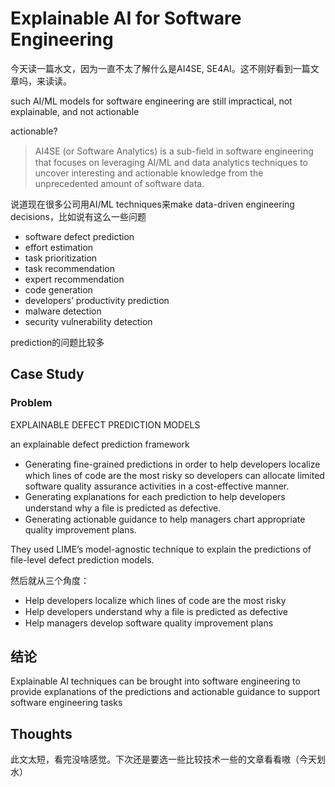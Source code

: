 # Explainable AI for Software Engineering

今天读一篇水文，因为一直不太了解什么是AI4SE, SE4AI。这不刚好看到一篇文章吗，来读读。

such AI/ML models for software engineering are still impractical, not explainable, and not actionable

actionable? 

> AI4SE (or Software Analytics) is a sub-ﬁeld in software engineering that focuses on leveraging AI/ML and data analytics techniques to uncover interesting and actionable knowledge from the unprecedented amount of software data.

说道现在很多公司用AI/ML techniques来make data-driven engineering decisions，比如说有这么一些问题

- software defect prediction
- effort estimation
- task prioritization
- task recommendation
- expert recommendation
- code generation
- developers’ productivity prediction
- malware detection
- security vulnerability detection

prediction的问题比较多

## Case Study

### Problem

EXPLAINABLE DEFECT PREDICTION MODELS

an explainable defect prediction framework

- Generating ﬁne-grained predictions in order to help developers localize which lines of code are the most risky so developers can allocate limited software quality assurance activities in a cost-effective manner.
- Generating explanations for each prediction to help developers understand why a ﬁle is predicted as defective.
- Generating actionable guidance to help managers chart appropriate quality improvement plans.

They used LIME’s model-agnostic technique to explain the predictions of file-level defect prediction models.

然后就从三个角度：

- Help developers localize which lines of code are the most risky
- Help developers understand why a ﬁle is predicted as defective
- Help managers develop software quality improvement plans

## 结论

Explainable AI techniques can be brought into software engineering to provide explanations of the predictions and actionable guidance to support software engineering tasks

## Thoughts

此文太短，看完没啥感觉。下次还是要选一些比较技术一些的文章看看嗷（今天划水）